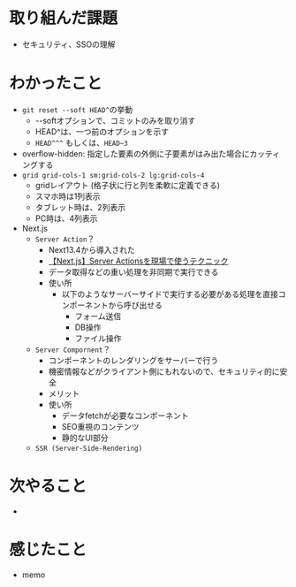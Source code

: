# 取り組んだ課題

- セキュリティ、SSOの理解

# わかったこと
+ `git reset --soft HEAD^`の挙動
  + --softオプションで、コミットのみを取り消す
  + HEAD^は、一つ前のオプションを示す
  + `HEAD^^^` もしくは、`HEAD~3`
+ overflow-hidden: 指定した要素の外側に子要素がはみ出た場合にカッティングする
+ `grid grid-cols-1 sm:grid-cols-2 lg:grid-cols-4`
  + gridレイアウト (格子状に行と列を柔軟に定義できる)
  + スマホ時は1列表示
  + タブレット時は、2列表示
  + PC時は、4列表示
+ Next.js 
  + `Server Action`？
    + Next13.4から導入された
    + [【Next.js】Server Actionsを現場で使うテクニック](https://zenn.dev/rio_dev/articles/eb69fae0557f20)
    + データ取得などの重い処理を非同期で実行できる
    + 使い所
      + 以下のようなサーバーサイドで実行する必要がある処理を直接コンポーネントから呼び出せる
        + フォーム送信
        + DB操作
        + ファイル操作
  + `Server Compornent`？
    + コンポーネントのレンダリングをサーバーで行う
    + 機密情報などがクライアント側にもれないので、セキュリティ的に安全
    + メリット
    + 使い所
      + データfetchが必要なコンポーネント
      + SEO重視のコンテンツ
      + 静的なUI部分
  + `SSR (Server-Side-Rendering)`
# 次やること

- 

# 感じたこと

- memo
  


